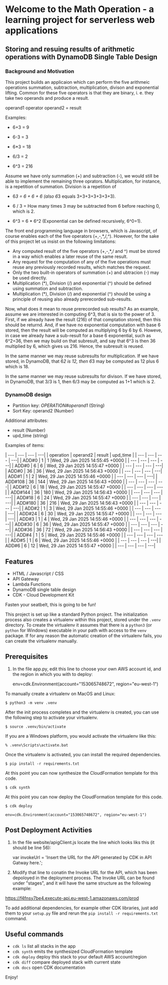 
# Welcome to the Math Operation - a learning project for serverless web applications
## Storing and resuing results of arithmetic operations with DynamoDB Single Table Design

### Background and Motivation

This project builds an applicaion which can perform the five arithmeic operations summation, subtraction, multiplication, divison and exponential lifting. Common for these five operators is that they are binary, i. e. they take two operands and produce a result. 

operand1 operator operand2 = result 

Examples:

- 6+3 = 9

- 6-3 = 3

- 6*3 = 18

- 6/3 = 2

- 6^3 = 216

 Assume we have only summation (+) and subtraction (-), we would still be able to implement the remaining three oprators. Multiplication, for instance, is a repetition of summation. Division is a repetition of 

- 6*3 = 6 + 6 + 6 (also 6*3 equals 3+3+3+3+3+3+3).

- 6 / 3 = How many times 3 may be subtracted from 6 before reaching 0, which is 2.

- 6^3 = 6 * 6^2 (Exponential can be defined recursively, 6^0=1).

The front end programming language in browsers, which is Javascript, of course enables each of the five operators (+,-,*,/,^). However, for the sake of this project let us insist on the following limitations:

- Any computed result of the five operators (+,-,*,/ and ^) must be stored in a way which enables a later reuse of the same result.
- Any request for the computation of any of the five operations must reuse any previously recorded results, which matches the request.
- Only the two built-in operators of summation (+) and ubtracion (-) may be used directly.
- Multiplication (*), Division (/) and exponential (^) should be defined using summation and subtraction.
- Multiplication (*), Division (/) and exponential (^) should be using a principle of reusing also already prerecorded sub-results.

Now, what does it mean to reuse prerecorded sub results? As an example, assume we are interested in computing 6^3, that is six to the power of 3.
First, if we already have the result (216) of that comptation stored, then this should be returnd. And, if we have no exponential computation with base 6 stored, then the result will be computed as multiplying 6 by 6 by 6. Howeve, in case we already have a sub-result for a base 6 exponential, such as 6^2=36, then we may build on that subresult, and say that 6^3 is then 36 multiplied by 6, which gives us 216. Hence, the subresult is reused.

In the same manner we may reuse subresults for multiplication. If we have stored, in DynamoDB, that 6*2 is 12, then 6*3 may be computed as 12 plus 6 which is 18.

In the same manner we may reuse subresults for divison. If we have stored, in DynamoDB, that 3/3 is 1, then 6/3 may be computed as 1+1 which is 2.

### DynamoDB design

- Partition key: *OPERATION#operand1* (String)
- Sort Key: operand2 (Number)

Additional attributes: 
- result (Number)
- upd_time (string)

Examples of items:

| ---	| --- | --- | ---|
| operation | operand2 | result | upd_time |
| ---	| --- | --- | ---|
| ADD#0 | 1 | 1 |Wed, 29 Jan 2025 14:55:45 +0000 |
| ---	| --- | --- | ---|
| ADD#0 | 6 | 6 | Wed, 29 Jan 2025 14:55:47 +0000 |
| ---	| --- | --- | ---|
| ADD#0 | 36 | 36 | Wed, 29 Jan 2025 14:56:43 +0000 |
| ---	| --- | --- | ---|
| ADD#1 | 1 | 2 | Wed, 29 Jan 2025 14:55:46 +0000 |
| ---	| --- | --- | ---|
| ADD#108 | 36 | 144 | Wed, 29 Jan 2025 14:56:43 +0000 |
| ---	| --- | --- | ---|
| ADD#12 | 6 | 18 | Wed, 29 Jan 2025 14:55:47 +0000 |
| ---	| --- | --- | ---|
| ADD#144 | 36 | 180 | Wed, 29 Jan 2025 14:56:43 +0000 |
| ---	| --- | --- | ---|
| ADD#18 | 6 | 24 | Wed, 29 Jan 2025 14:55:47 +0000 |
| ---	| --- | --- | ---|
| ADD#180 | 36 | 216 | Wed, 29 Jan 2025 14:56:43 +0000 |
| ---	| --- | --- | ---|
| ADD#2 | 1 | 3 | Wed, 29 Jan 2025 14:55:46 +0000 |
| ---	| --- | --- | ---|
| ADD#24 | 6 | 30 | Wed, 29 Jan 2025 14:55:47 +0000 |
| ---	| --- | --- | ---|
| ADD#3 | 1 | 4 | Wed, 29 Jan 2025 14:55:46 +0000 |
| ---	| --- | --- | ---|
| ADD#30 | 6 | 36 | Wed, 29 Jan 2025 14:55:47 +0000 |
| ---	| --- | --- | ---|
| ADD#36 | 36 | 72 | Wed, 29 Jan 2025 14:56:43 +0000 |
| ---	| --- | --- | ---|
| ADD#4 | 1 | 5 | Wed, 29 Jan 2025 14:55:46 +0000 |
| ---	| --- | --- | ---|
| ADD#5 | 1 | 6 | Wed, 29 Jan 2025 14:55:46 +0000 |
| ---	| --- | --- | ---|
| ADD#6 | 6 | 12 | Wed, 29 Jan 2025 14:55:47 +0000 |
| ---	| --- | --- | ---|




## Features
- HTML / Javascript / CSS
- API Gateway
- Lambda Functions
- DynamoDB single table design
- CDK - Cloud Development Kit

Fasten your seatbelt, this is going to be fun!

This project is set up like a standard Python project.  The initialization
process also creates a virtualenv within this project, stored under the `.venv`
directory.  To create the virtualenv it assumes that there is a `python3`
(or `python` for Windows) executable in your path with access to the `venv`
package. If for any reason the automatic creation of the virtualenv fails,
you can create the virtualenv manually.

## Prerequisites

1. In the file app.py, edit this line to choose your own AWS account id, and the region in which you with to deploy:

    env=cdk.Environment(account="153065748672", region="eu-west-1")

To manually create a virtualenv on MacOS and Linux:

```
$ python3 -m venv .venv
```

After the init process completes and the virtualenv is created, you can use the following
step to activate your virtualenv.

```
$ source .venv/bin/activate
```

If you are a Windows platform, you would activate the virtualenv like this:

```
% .venv\Scripts\activate.bat
```

Once the virtualenv is activated, you can install the required dependencies.

```
$ pip install -r requirements.txt
```

At this point you can now synthesize the CloudFormation template for this code.

```
$ cdk synth
```

At this point you can now deploy the CloudFormation template for this code.

```
$ cdk deploy
```

    env=cdk.Environment(account="153065748672", region="eu-west-1")

## Post Deployment Activities

1. In the file website/apigClient.js locate the line which looks liks this (it should be line 56):

    var invokeUrl = 'Insert the URL for the API generated by CDK in API Gatway here.';

2. Modify that line to conatin the Invoke URL for the API, which has been depoloyed in the deployment process.
The Invoke URL can be found under "stages", and it will have the same structure as the following example:

https://f4fnsy7be4.execute-api.eu-west-1.amazonaws.com/prod

To add additional dependencies, for example other CDK libraries, just add
them to your `setup.py` file and rerun the `pip install -r requirements.txt`
command.

## Useful commands

 * `cdk ls`          list all stacks in the app
 * `cdk synth`       emits the synthesized CloudFormation template
 * `cdk deploy`      deploy this stack to your default AWS account/region
 * `cdk diff`        compare deployed stack with current state
 * `cdk docs`        open CDK documentation

Enjoy!
